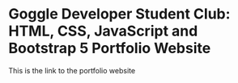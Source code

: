 Goggle Developer Student Club: HTML, CSS, JavaScript and Bootstrap 5 Portfolio Website
=======


This is the link to the portfolio website 

